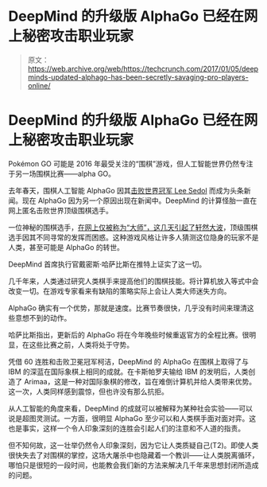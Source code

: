# DeepMind 的升级版 AlphaGo 已经在网上秘密攻击职业玩家 

> 原文：<https://web.archive.org/web/https://techcrunch.com/2017/01/05/deepminds-updated-alphago-has-been-secretly-savaging-pro-players-online/>

# DeepMind 的升级版 AlphaGo 已经在网上秘密攻击职业玩家

Pokémon GO 可能是 2016 年最受关注的“围棋”游戏，但人工智能世界仍然专注于另一场围棋比赛——alpha GO。

去年春天，围棋人工智能 AlphaGo 因其[击败世界冠军 Lee Sedol](https://web.archive.org/web/20230201122113/https://techcrunch.com/2016/03/15/google-ai-beats-go-world-champion-again-to-complete-historic-4-1-series-victory/) 而成为头条新闻。现在 AlphaGo 因为另一个原因出现在新闻中。DeepMind 的计算怪胎一直在网上匿名击败世界顶级围棋选手。

一位神秘的围棋选手，[在网上仅被称为“大师”，这几天引起了轩然大波](https://web.archive.org/web/20230201122113/http://www.sixthtone.com/news/mysterious-go-master-blitzes-competition-rattles-game-community?platform=hootsuite)，顶级围棋选手因其不同寻常的发挥而困惑。这种游戏风格让许多人猜测这位隐身的玩家不是人类，甚至可能是 AlphaGo 的转世。

DeepMind 首席执行官戴密斯·哈萨比斯在推特上证实了这一切。

几千年来，人类通过研究人类棋手来提高他们的围棋技能。将计算机放入等式中会改变一切。在游戏专家看来有缺陷的策略实际上会让人类大师迷失方向。

AlphaGo 确实有一个优势，那就是速度。比赛节奏很快，几乎没有时间来理清这些意想不到的动作。

哈萨比斯指出，更新后的 AlphaGo 将在今年晚些时候重返官方的全程比赛。很明显，在这些比赛之前，人类将处于守势。

凭借 60 连胜和击败卫冕冠军柯洁，DeepMind 的 AlphaGo 在围棋上取得了与 IBM 的深蓝在国际象棋上相同的成就。在卡斯帕罗夫输给 IBM 的发明后，人类创造了 Arimaa，这是一种对国际象棋的修改，旨在难倒计算机并给人类带来优势。这一次，人类同样感到震惊，但也许没有那么抗拒。

从人工智能的角度来看，DeepMind 的成就可以被解释为某种社会实验——可以说是超图灵测试。一方面，很明显 AlphaGo 至少可以和人类棋手面对面对弈。这也是事实，这样一个令人印象深刻的连胜会引起人们的注意和不人道的指责。

但不知何故，这一壮举仍然令人印象深刻，因为它让人类质疑自己(T2)。即使人类很快失去了对围棋的掌控，这场大屠杀中也隐藏着一个教训——让人类脱离循环，哪怕只是很短的一段时间，也能教会我们新的方法来解决几千年来思想封闭所造成的问题。